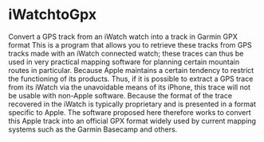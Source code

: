 # iWatchtoGpx
Convert a GPS track from an iWatch watch into a track in Garmin GPX format
This is a program that allows you to retrieve these tracks from GPS tracks made with an iWatch connected watch; these traces can thus be used in very practical mapping software for planning certain mountain routes in particular.
Because Apple maintains a certain tendency to restrict the functioning of its products. Thus, if it is possible to extract a GPS trace from its iWatch via the unavoidable means of its iPhone, this trace will not be usable with non-Apple software. Because the format of the trace recovered in the iWatch is typically proprietary and is presented in a format specific to Apple.
The software proposed here therefore works to convert this Apple track into an official GPX format widely used by current mapping systems such as the Garmin Basecamp and others.
